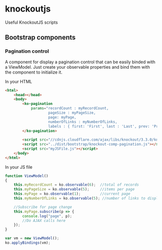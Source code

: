 # knockoutjs
Useful KnockoutJS scripts

## Bootstrap components

### Pagination control

A component for display a pagination control that can be easily binded with a ViewModel.
Just create your observable properties and bind them with the component to initialize it.

In your HTML
```html
<html>
	<head></head>	
	<body>
		<ko-pagination 
			params="recordCount : myRecordCount, 
					pageSize : myPageSize, 
					page: myPage, 
					numberOfLinks : myNumberOfLinks,
					labels : { first: 'First', last : 'Last', prev: 'Prev', next: 'Next', infoInitial : 'You are viewing page', infoOf: 'of' }">
		</ko-pagination>
		
		<script src="//cdnjs.cloudflare.com/ajax/libs/knockout/3.3.0/knockout-min.js"></script>
		<script src="../dist/bootstrap/knockout-comp-pagination.js"></script>
		<script src="myJSFile.js"></script>
	</body>
</html>
```

In your JS file
```javascript
function ViewModel()
{
	this.myRecordCount = ko.observable(6);	//total of records 
	this.myPageSize = ko.observable(5);		//items per page
	this.myPage = ko.observable(1);			//current page
	this.myNumberOfLinks = ko.observable(5); //number of links to display

	//Subscribe for page change
	this.myPage.subscribe(p => {
		console.log("page", p);
		//Do AJAX calls here
	});
}

var vm = new ViewModel();
ko.applyBindings(vm);
```